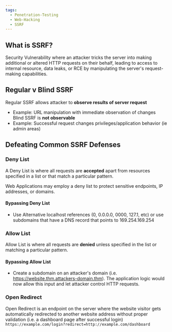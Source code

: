 ```yaml
---
tags:
  - Penetration-Testing
  - Web-Hacking
  - SSRF
---
```

## What is SSRF?
Security Vulnerability where an attacker tricks the server into making additional or altered HTTP requests on their behalf, leading to access to internal resource, data leaks, or RCE by manipulating the server's request-making capabilities.

## Regular v Blind SSRF
Regular SSRF allows attacker to **observe results of server request** 
- Example: URL manipulation with immediate observation of changes
Blind SSRF is **not observable**
- Example: Successful request changes privileges/application behavior (ie admin areas)

## Defeating Common SSRF Defenses

### Deny List
A Deny List is where all requests are **accepted** apart from resources specified in a list or that match a particular pattern.

Web Applications may employ a deny list to protect sensitive endpoints, IP addresses, or domains.

#### Bypassing Deny List
- Use Alternative localhost references (0, 0.0.0.0, 0000, 127.1, etc) or use subdomains that have a DNS record that points to 169.254.169.254

### Allow List
Allow List is where all requests are **denied** unless specified in the list or matching a particular pattern.

#### Bypassing Allow List
- Create a subdomain on an attacker's domain (i.e. https://website.thm.attackers-domain.thm). The application logic would now allow this input and let attacker control HTTP requests.

### Open Redirect
Open Redirect is an endpoint on the server where the website visitor gets automatically redirected to another website address without proper validation (i.e. a dashboard page after successful login)
``https://example.com/login?redirect=http://example.com/dashboard``


